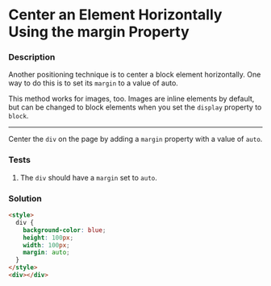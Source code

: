 # Center an Element Horizontally Using the margin Property

### Description

Another positioning technique is to center a block element horizontally. One way to do this is to set its `margin` to a value of auto.

This method works for images, too. Images are inline elements by default, but can be changed to block elements when you set the `display` property to `block`.

---

Center the `div` on the page by adding a `margin` property with a value of `auto`.

### Tests

1. The `div` should have a `margin` set to `auto`.

### Solution

```html
<style>
  div {
    background-color: blue;
    height: 100px;
    width: 100px;
    margin: auto;
  }
</style>
<div></div>
```